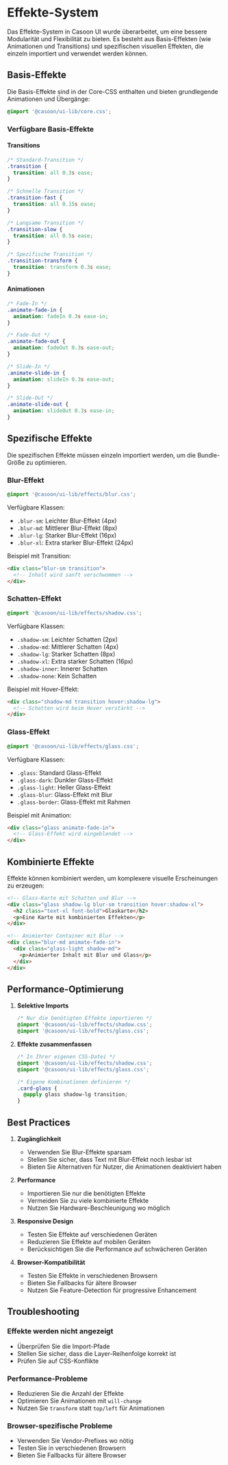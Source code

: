 # Effekte-System

Das Effekte-System in Casoon UI wurde überarbeitet, um eine bessere Modularität und Flexibilität zu bieten. Es besteht aus Basis-Effekten (wie Animationen und Transitions) und spezifischen visuellen Effekten, die einzeln importiert und verwendet werden können.

## Basis-Effekte

Die Basis-Effekte sind in der Core-CSS enthalten und bieten grundlegende Animationen und Übergänge:

```css
@import '@casoon/ui-lib/core.css';
```

### Verfügbare Basis-Effekte

#### Transitions
```css
/* Standard-Transition */
.transition {
  transition: all 0.3s ease;
}

/* Schnelle Transition */
.transition-fast {
  transition: all 0.15s ease;
}

/* Langsame Transition */
.transition-slow {
  transition: all 0.5s ease;
}

/* Spezifische Transition */
.transition-transform {
  transition: transform 0.3s ease;
}
```

#### Animationen
```css
/* Fade-In */
.animate-fade-in {
  animation: fadeIn 0.3s ease-in;
}

/* Fade-Out */
.animate-fade-out {
  animation: fadeOut 0.3s ease-out;
}

/* Slide-In */
.animate-slide-in {
  animation: slideIn 0.3s ease-out;
}

/* Slide-Out */
.animate-slide-out {
  animation: slideOut 0.3s ease-in;
}
```

## Spezifische Effekte

Die spezifischen Effekte müssen einzeln importiert werden, um die Bundle-Größe zu optimieren.

### Blur-Effekt
```css
@import '@casoon/ui-lib/effects/blur.css';
```

Verfügbare Klassen:
- `.blur-sm`: Leichter Blur-Effekt (4px)
- `.blur-md`: Mittlerer Blur-Effekt (8px)
- `.blur-lg`: Starker Blur-Effekt (16px)
- `.blur-xl`: Extra starker Blur-Effekt (24px)

Beispiel mit Transition:
```html
<div class="blur-sm transition">
  <!-- Inhalt wird sanft verschwommen -->
</div>
```

### Schatten-Effekt
```css
@import '@casoon/ui-lib/effects/shadow.css';
```

Verfügbare Klassen:
- `.shadow-sm`: Leichter Schatten (2px)
- `.shadow-md`: Mittlerer Schatten (4px)
- `.shadow-lg`: Starker Schatten (8px)
- `.shadow-xl`: Extra starker Schatten (16px)
- `.shadow-inner`: Innerer Schatten
- `.shadow-none`: Kein Schatten

Beispiel mit Hover-Effekt:
```html
<div class="shadow-md transition hover:shadow-lg">
  <!-- Schatten wird beim Hover verstärkt -->
</div>
```

### Glass-Effekt
```css
@import '@casoon/ui-lib/effects/glass.css';
```

Verfügbare Klassen:
- `.glass`: Standard Glass-Effekt
- `.glass-dark`: Dunkler Glass-Effekt
- `.glass-light`: Heller Glass-Effekt
- `.glass-blur`: Glass-Effekt mit Blur
- `.glass-border`: Glass-Effekt mit Rahmen

Beispiel mit Animation:
```html
<div class="glass animate-fade-in">
  <!-- Glass-Effekt wird eingeblendet -->
</div>
```

## Kombinierte Effekte

Effekte können kombiniert werden, um komplexere visuelle Erscheinungen zu erzeugen:

```html
<!-- Glass-Karte mit Schatten und Blur -->
<div class="glass shadow-lg blur-sm transition hover:shadow-xl">
  <h2 class="text-xl font-bold">Glaskarte</h2>
  <p>Eine Karte mit kombinierten Effekten</p>
</div>

<!-- Animierter Container mit Blur -->
<div class="blur-md animate-fade-in">
  <div class="glass-light shadow-md">
    <p>Animierter Inhalt mit Blur und Glass</p>
  </div>
</div>
```

## Performance-Optimierung

1. **Selektive Imports**
   ```css
   /* Nur die benötigten Effekte importieren */
   @import '@casoon/ui-lib/effects/shadow.css';
   @import '@casoon/ui-lib/effects/glass.css';
   ```

2. **Effekte zusammenfassen**
   ```css
   /* In Ihrer eigenen CSS-Datei */
   @import '@casoon/ui-lib/effects/shadow.css';
   @import '@casoon/ui-lib/effects/glass.css';
   
   /* Eigene Kombinationen definieren */
   .card-glass {
     @apply glass shadow-lg transition;
   }
   ```

## Best Practices

1. **Zugänglichkeit**
   - Verwenden Sie Blur-Effekte sparsam
   - Stellen Sie sicher, dass Text mit Blur-Effekt noch lesbar ist
   - Bieten Sie Alternativen für Nutzer, die Animationen deaktiviert haben

2. **Performance**
   - Importieren Sie nur die benötigten Effekte
   - Vermeiden Sie zu viele kombinierte Effekte
   - Nutzen Sie Hardware-Beschleunigung wo möglich

3. **Responsive Design**
   - Testen Sie Effekte auf verschiedenen Geräten
   - Reduzieren Sie Effekte auf mobilen Geräten
   - Berücksichtigen Sie die Performance auf schwächeren Geräten

4. **Browser-Kompatibilität**
   - Testen Sie Effekte in verschiedenen Browsern
   - Bieten Sie Fallbacks für ältere Browser
   - Nutzen Sie Feature-Detection für progressive Enhancement

## Troubleshooting

### Effekte werden nicht angezeigt
- Überprüfen Sie die Import-Pfade
- Stellen Sie sicher, dass die Layer-Reihenfolge korrekt ist
- Prüfen Sie auf CSS-Konflikte

### Performance-Probleme
- Reduzieren Sie die Anzahl der Effekte
- Optimieren Sie Animationen mit `will-change`
- Nutzen Sie `transform` statt `top/left` für Animationen

### Browser-spezifische Probleme
- Verwenden Sie Vendor-Prefixes wo nötig
- Testen Sie in verschiedenen Browsern
- Bieten Sie Fallbacks für ältere Browser 